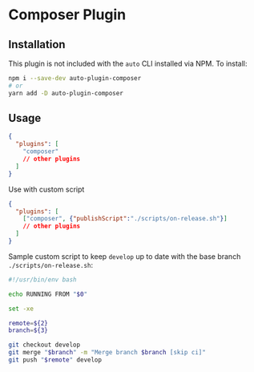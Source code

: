 # Composer Plugin



## Installation

This plugin is not included with the `auto` CLI installed via NPM. To install:

```bash
npm i --save-dev auto-plugin-composer
# or
yarn add -D auto-plugin-composer
```

## Usage

```json
{
  "plugins": [
    "composer"
    // other plugins
  ]
}
```

Use with custom script

```json
{
  "plugins": [
    ["composer", {"publishScript":"./scripts/on-release.sh"}]
    // other plugins
  ]
}
```

Sample custom script to keep `develop` up to date with the base branch `./scripts/on-release.sh`:

```bash
#!/usr/bin/env bash

echo RUNNING FROM "$0"

set -xe

remote=${2}
branch=${3}

git checkout develop
git merge "$branch" -m "Merge branch $branch [skip ci]"
git push "$remote" develop
```